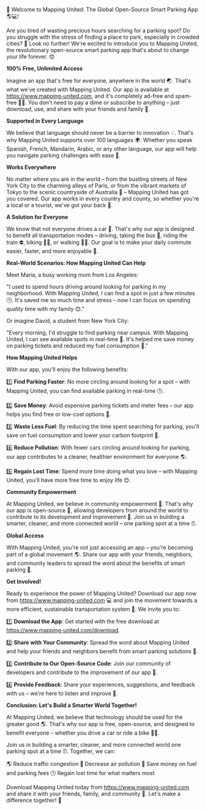 🚀 Welcome to Mapping United: The Global Open-Source Smart Parking App 🌎💻!

Are you tired of wasting precious hours searching for a parking spot? Do you struggle with the stress of finding a place to park, especially in crowded cities? 🤯 Look no further! We're excited to introduce you to Mapping United, the revolutionary open-source smart parking app that's about to change your life forever. 😍

**100% Free, Unlimited Access**

Imagine an app that's free for everyone, anywhere in the world 🌏. That's what we've created with Mapping United. Our app is available at https://www.mapping-united.com, and it's completely ad-free and spam-free 🙅‍♂️. You don't need to pay a dime or subscribe to anything – just download, use, and share with your friends and family 👫.

**Supported in Every Language**

We believe that language should never be a barrier to innovation 💡. That's why Mapping United supports over 100 languages 🌍. Whether you speak Spanish, French, Mandarin, Arabic, or any other language, our app will help you navigate parking challenges with ease 💪.

**Works Everywhere**

No matter where you are in the world – from the bustling streets of New York City to the charming alleys of Paris, or from the vibrant markets of Tokyo to the scenic countryside of Australia 🌳 – Mapping United has got you covered. Our app works in every country and county, so whether you're a local or a tourist, we've got your back 🤗.

**A Solution for Everyone**

We know that not everyone drives a car 🚗. That's why our app is designed to benefit all transportation modes – driving, taking the bus 🚌, riding the train ⛔️, biking 🚴‍♂️, or walking 🏃‍♀️. Our goal is to make your daily commute easier, faster, and more enjoyable 💖.

**Real-World Scenarios: How Mapping United Can Help**

Meet Maria, a busy working mom from Los Angeles:

"I used to spend hours driving around looking for parking in my neighborhood. With Mapping United, I can find a spot in just a few minutes 🕒. It's saved me so much time and stress – now I can focus on spending quality time with my family 😊."

Or imagine David, a student from New York City:

"Every morning, I'd struggle to find parking near campus. With Mapping United, I can see available spots in real-time 📱. It's helped me save money on parking tickets and reduced my fuel consumption 💚."

**How Mapping United Helps**

With our app, you'll enjoy the following benefits:

1️⃣ **Find Parking Faster**: No more circling around looking for a spot – with Mapping United, you can find available parking in real-time 🕒.

2️⃣ **Save Money**: Avoid expensive parking tickets and meter fees – our app helps you find free or low-cost options 💸.

3️⃣ **Waste Less Fuel**: By reducing the time spent searching for parking, you'll save on fuel consumption and lower your carbon footprint 🌿.

4️⃣ **Reduce Pollution**: With fewer cars circling around looking for parking, our app contributes to a cleaner, healthier environment for everyone 🌎.

5️⃣ **Regain Lost Time**: Spend more time doing what you love – with Mapping United, you'll have more free time to enjoy life 😊.

**Community Empowerment**

At Mapping United, we believe in community empowerment 💪. That's why our app is open-source 🤝, allowing developers from around the world to contribute to its development and improvement 🔧. Join us in building a smarter, cleaner, and more connected world – one parking spot at a time ⏰.

**Global Access**

With Mapping United, you're not just accessing an app – you're becoming part of a global movement 🌎. Share our app with your friends, neighbors, and community leaders to spread the word about the benefits of smart parking 📢.

**Get Involved!**

Ready to experience the power of Mapping United? Download our app now from https://www.mapping-united.com 💻 and join the movement towards a more efficient, sustainable transportation system 🚀. We invite you to:

1️⃣ **Download the App**: Get started with the free download at https://www.mapping-united.com/download.

2️⃣ **Share with Your Community**: Spread the word about Mapping United and help your friends and neighbors benefit from smart parking solutions 📢.

3️⃣ **Contribute to Our Open-Source Code**: Join our community of developers and contribute to the improvement of our app 🔧.

4️⃣ **Provide Feedback**: Share your experiences, suggestions, and feedback with us – we're here to listen and improve 💬.

**Conclusion: Let's Build a Smarter World Together!**

At Mapping United, we believe that technology should be used for the greater good 🌎. That's why our app is free, open-source, and designed to benefit everyone – whether you drive a car or ride a bike 🚴‍♂️.

Join us in building a smarter, cleaner, and more connected world one parking spot at a time ⏰. Together, we can:

🌎 Reduce traffic congestion
💚 Decrease air pollution
💸 Save money on fuel and parking fees
🕒 Regain lost time for what matters most

Download Mapping United today from https://www.mapping-united.com and share it with your friends, family, and community 🤝. Let's make a difference together! 💖